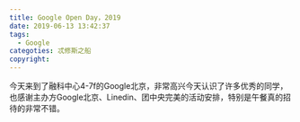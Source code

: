 ```yaml
---
title: Google Open Day，2019
date: 2019-06-13 13:42:37
tags:
  - Google
categoties: 忒修斯之船
copyright:
---
```

今天来到了融科中心4-7f的Google北京，非常高兴今天认识了许多优秀的同学，也感谢主办方Google北京、Linedin、团中央完美的活动安排，特别是午餐真的招待的非常不错。
